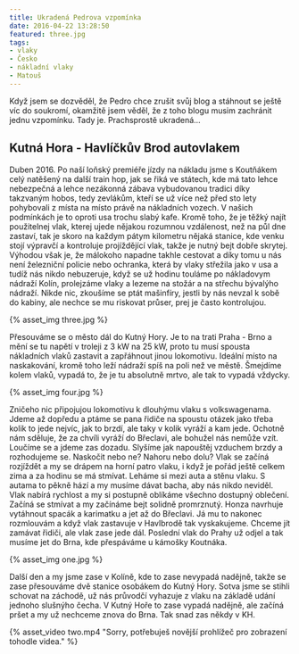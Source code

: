 ```yaml
---
title: Ukradená Pedrova vzpomínka
date: 2016-04-22 13:28:50
featured: three.jpg
tags:
- vlaky
- Česko
- nákladní vlaky
- Matouš
---
```

Když jsem se dozvěděl, že Pedro chce zrušit svůj blog a stáhnout se ještě víc do soukromí, okamžitě jsem věděl, že z toho blogu musim zachránit jednu vzpomínku. Tady je. Prachsprostě ukradená...
<!-- more -->

## Kutná Hora - Havlíčkův Brod autovlakem

Duben 2016. Po naší loňský premiéře jízdy na nákladu jsme s Koutňákem celý natěšený na další train hop, jak se řiká ve státech, kde má tato lehce nebezpečná a lehce nezákonná zábava vybudovanou tradici díky takzvaným hobos, tedy zevlákům, kteří se už více než před sto lety pohybovali z místa na místo právě na nákladních vozech. V našich podmínkách je to oproti usa trochu slabý kafe. Kromě toho, že je těžký najít použitelnej vlak, kterej ujede nějakou rozumnou vzdálenost, než na půl dne zastaví, tak je skoro na každym pátym kilometru nějaká stanice, kde venku stojí výpravčí a kontroluje projíždějící vlak, takže je nutný bejt dobře skrytej. Výhodou však je, že málokoho napadne takhle cestovat a díky tomu u nás není železniční policie nebo ochranka, která by vlaky střežila jako v usa a tudíž nás nikdo nebuzeruje, když se už hodinu touláme po nákladovym nádraží Kolín, prolejzáme vlaky a lezeme na stožár a na střechu bývalýho nádraží. Nikde nic, zkoušíme se ptát mašinfíry, jestli by nás nevzal k sobě do kabiny, ale nechce se mu 
riskovat průser, prej je často kontrolujou.

{% asset_img three.jpg %}

Přesouváme se o město dál do Kutný Hory. Je to na trati Praha - Brno a mění se tu napětí v troleji z 3 kW na 25 kW, proto tu musí spousta nákladních vlaků zastavit a zapřáhnout jinou lokomotivu. Ideální místo na naskakování, kromě toho leží nádraží spíš na poli než ve městě. Šmejdíme kolem vlaků, vypadá to, že je tu absolutně mrtvo, ale tak to vypadá vždycky. 

{% asset_img four.jpg %}

Zničeho nic připojujou lokomotivu k dlouhýmu vlaku s volkswagenama. Jdeme až dopředu a ptáme se pana řidiče na spoustu otázek jako třeba kolik to jede nejvíc, jak to brzdí, ale taky v kolik vyráží a kam jede. Ochotně nám sděluje, že za chvíli vyráží do Břeclavi, ale bohužel nás nemůže vzít. Loučíme se a jdeme zas dozadu. Slyšíme jak napouštěj vzduchem brzdy a rozhodujeme se. Naskočit nebo ne? Nahoru nebo dolu? Vlak se začíná rozjíždět a my se drápem na horní patro vlaku, i když je pořád ještě celkem zima a za hodinu se má stmívat. Leháme si mezi auta a stěnu vlaku. S autama to pěkně hází a my musíme dávat bacha, aby nás nikdo neviděl. Vlak nabírá rychlost a my si postupně oblíkáme všechno dostupný oblečení. Začíná se stmívat a my začínáme bejt solidně promrznutý. Honza navrhuje vytáhnout spacák a karimatku a jet až do Břeclavi. Já mu to nakonec rozmlouvám a když vlak zastavuje v Havlbrodě tak vyskakujeme. Chceme jít zamávat řidiči, ale vlak zase jede dál. Poslední vlak do Prahy už odjel a tak musíme jet do Brna, kde přespáváme u kámošky Koutnáka.

{% asset_img one.jpg %}

Další den a my jsme zase v Kolíně, kde to zase nevypadá nadějně, takže se zase přesouváme dvě stanice osobákem do Kutný Hory. Sotva jsme se stihli schovat na záchodě, už nás průvodčí vyhazuje z vlaku na základě udání jednoho slušnýho čecha. V Kutný Hoře to zase vypadá nadějně, ale začíná pršet a my už nechceme znova do Brna. Tak snad zas někdy v KH. 

{% asset_video two.mp4 "Sorry, potřebuješ novější prohlížeč pro zobrazení tohodle videa." %}
